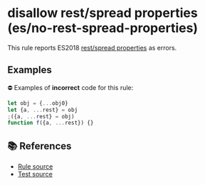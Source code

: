 # disallow rest/spread properties (es/no-rest-spread-properties)

This rule reports ES2018 [rest/spread properties](https://github.com/tc39/proposal-object-rest-spread#readme) as errors.

## Examples

⛔ Examples of **incorrect** code for this rule:

```js
let obj = {...obj0}
let {a, ...rest} = obj
;({a, ...rest} = obj)
function f({a, ...rest}) {}
```

## 📚 References

- [Rule source](https://github.com/mysticatea/eslint-plugin-es/blob/v1.2.0/lib/rules/no-rest-spread-properties.js)
- [Test source](https://github.com/mysticatea/eslint-plugin-es/blob/v1.2.0/tests/lib/rules/no-rest-spread-properties.js)
